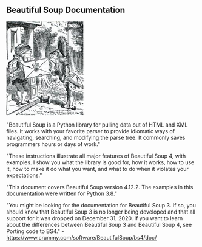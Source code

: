 ## Beautiful Soup Documentation
![alt text](image.png)

"Beautiful Soup is a Python library for pulling data out of HTML and XML files. It works with your favorite parser to provide idiomatic ways of navigating, searching, and modifying the parse tree. It commonly saves programmers hours or days of work."

"These instructions illustrate all major features of Beautiful Soup 4, with examples. I show you what the library is good for, how it works, how to use it, how to make it do what you want, and what to do when it violates your expectations."

"This document covers Beautiful Soup version 4.12.2. The examples in this documentation were written for Python 3.8."

"You might be looking for the documentation for Beautiful Soup 3. If so, you should know that Beautiful Soup 3 is no longer being developed and that all support for it was dropped on December 31, 2020. If you want to learn about the differences between Beautiful Soup 3 and Beautiful Soup 4, see Porting code to BS4." - https://www.crummy.com/software/BeautifulSoup/bs4/doc/ 